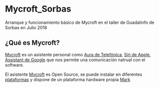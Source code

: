 # Mycroft_Sorbas
Arranque y funcionamiento básico de Mycroft en el taller de Guadalinfo de Sorbas en Julio 2018

## ¿Qué es Mycroft?

[Mycroft](https://mycroft.ai) es un asistente personal como [Aura de Telefónica](https://aura.telefonica.com/es/), [Siri de Apple](https://www.apple.com/es/ios/siri/), [Assistant de Google](https://assistant.google.com/intl/es_es/) que nos permite una comunicación natrual con el software.

El asistente [Mycroft](https://mycroft.ai) es Open Source, se puede instalar en diferentes [plataformas](https://mycroft.ai/get-mycroft/) y dispone de un plataforma hardware propia [Mark](https://mycroft.ai/product/mycroft-mark-1/)


